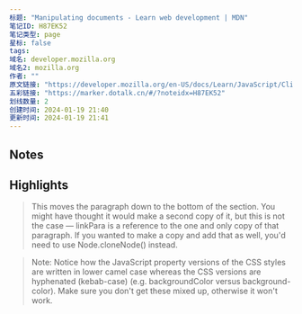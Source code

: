 ```yaml
---
标题: "Manipulating documents - Learn web development | MDN"
笔记ID: H87EK52
笔记类型: page
星标: false
tags: 
域名: developer.mozilla.org
域名2: mozilla.org
作者: ""
原文链接: "https://developer.mozilla.org/en-US/docs/Learn/JavaScript/Client-side_web_APIs/Manipulating_documents"
五彩链接: "https://marker.dotalk.cn/#/?noteidx=H87EK52"
划线数量: 2
创建时间: 2024-01-19 21:40
更新时间: 2024-01-19 21:41
---
```


## Notes


## Highlights
> This moves the paragraph down to the bottom of the section. You might have thought it would make a second copy of it, but this is not the case — linkPara is a reference to the one and only copy of that paragraph. If you wanted to make a copy and add that as well, you'd need to use Node.cloneNode() instead.

> Note: Notice how the JavaScript property versions of the CSS styles are written in lower camel case whereas the CSS versions are hyphenated (kebab-case) (e.g. backgroundColor versus background-color). Make sure you don't get these mixed up, otherwise it won't work.

